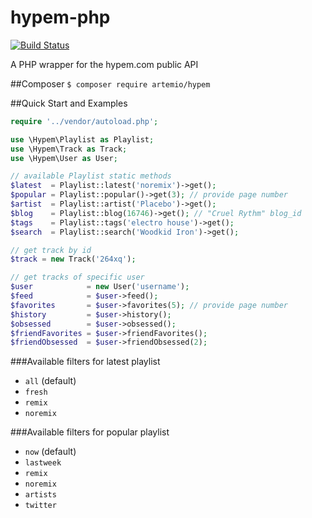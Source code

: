 hypem-php
=========

[![Build Status](https://travis-ci.org/artemio/hypem-php.svg?branch=master)](https://travis-ci.org/artemio/hypem-php)

A PHP wrapper for the hypem.com public API

##Composer
`$ composer require artemio/hypem`

##Quick Start and Examples
```php
require '../vendor/autoload.php';

use \Hypem\Playlist as Playlist;
use \Hypem\Track as Track;
use \Hypem\User as User;

// available Playlist static methods
$latest  = Playlist::latest('noremix')->get();
$popular = Playlist::popular()->get(3); // provide page number
$artist  = Playlist::artist('Placebo')->get();
$blog    = Playlist::blog(16746)->get(); // "Cruel Rythm" blog_id
$tags    = Playlist::tags('electro house')->get();
$search  = Playlist::search('Woodkid Iron')->get();

// get track by id
$track = new Track('264xq');

// get tracks of specific user
$user            = new User('username');
$feed            = $user->feed();
$favorites       = $user->favorites(5); // provide page number
$history         = $user->history();
$obsessed        = $user->obsessed();
$friendFavorites = $user->friendFavorites();
$friendObsessed  = $user->friendObsessed(2);
```

###Available filters for latest playlist
* `all` (default)
* `fresh`
* `remix`
* `noremix`

###Available filters for popular playlist
* `now` (default)
* `lastweek`
* `remix`
* `noremix`
* `artists`
* `twitter`
